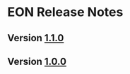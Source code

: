 # EON Release Notes

## Version [1.1.0](/doc/release/1.1.0.md) 
## Version [1.0.0](/doc/release/1.0.0.md) 
